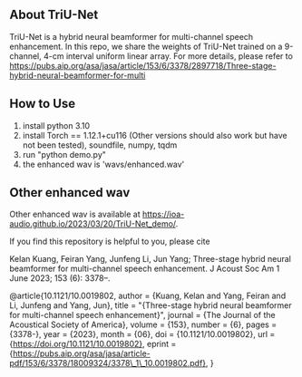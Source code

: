 ## About TriU-Net
TriU-Net is a hybrid neural beamformer for multi-channel speech enhancement. In this repo, we share the weights of TriU-Net trained on a 9-channel, 4-cm interval uniform linear array.
For more details, please refer to https://pubs.aip.org/asa/jasa/article/153/6/3378/2897718/Three-stage-hybrid-neural-beamformer-for-multi

## How to Use
1. install python 3.10
2. install Torch == 1.12.1+cu116 (Other versions should also work but have not been tested), soundfile, numpy, tqdm
3. run "python demo.py"
4. the enhanced wav is 'wavs/enhanced.wav'

## Other enhanced wav
Other enhanced wav is available at https://ioa-audio.github.io/2023/03/20/TriU-Net_demo/.



If you find this repository is helpful to you, please cite

Kelan Kuang, Feiran Yang, Junfeng Li, Jun Yang; Three-stage hybrid neural beamformer for multi-channel speech enhancement. J Acoust Soc Am 1 June 2023; 153 (6): 3378–.

@article{10.1121/10.0019802,
    author = {Kuang, Kelan and Yang, Feiran and Li, Junfeng and Yang, Jun},
    title = "{Three-stage hybrid neural beamformer for multi-channel speech enhancement}",
    journal = {The Journal of the Acoustical Society of America},
    volume = {153},
    number = {6},
    pages = {3378-},
    year = {2023},
    month = {06},
    doi = {10.1121/10.0019802},
    url = {https://doi.org/10.1121/10.0019802},
    eprint = {https://pubs.aip.org/asa/jasa/article-pdf/153/6/3378/18009324/3378\_1\_10.0019802.pdf},
}



